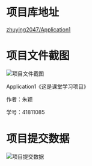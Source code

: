 # 项目库地址
[zhuying2047/Application1](https://github.com/zhuying2047/Application1)

# 项目文件截图
![项目文件截图](https://upload-images.jianshu.io/upload_images/23657047-1f2f3eabafde1026.PNG?imageMogr2/auto-orient/strip%7CimageView2/2/w/1240)

Application1《这是课堂学习项目》

作者：朱颖

学号：41811085

# 项目提交数据
![项目提交数据](https://upload-images.jianshu.io/upload_images/23657047-cff35a82444b500d.png?imageMogr2/auto-orient/strip%7CimageView2/2/w/1240)








